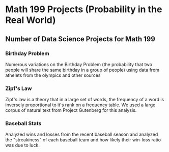 # Math 199 Projects (Probability in the Real World)

## Number of Data Science Projects for Math 199 

### Birthday Problem
Numerous variations on the Birthday Problem (the probability that two people will share the same birthday in a group of people) using data from athelets from the olympics and other sources

### Zipf's Law
Zipf's law is a theory that in a large set of words, the frequency of a word is inversely proportional to it's rank on a frequency table. We used a large corpus of natural text from Project Gutenberg for this analysis.

### Baseball Stats
Analyzed wins and losses from the recent baseball season and analyzed the "streakiness" of each baseball team and how likely their win-loss ratio was due to luck.
